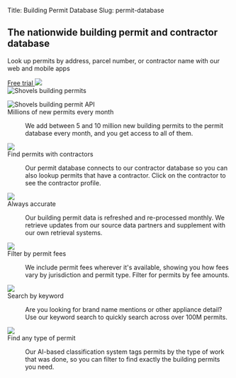 Title: Building Permit Database
Slug: permit-database

<!-- hero -->
<section class="hero_container">
  <div class="hero_text-container">
    <h1 class="hero_title text-amber-300">The nationwide building permit and contractor database</h1>
    <p class="hero_description text-lime-50">Look up permits by address, parcel number, or contractor name with our web and mobile apps</p>
    <div class="mt-10 mb-20 flex gap-x-6 justify-start">
      <a href="https://app.shovels.ai"
      class="shovels-button"
      target="_blank">Free trial <img class="inline" src="theme/images/caret-right.svg"> </a>
    </div>
  </div>
  <div class="hero_image-container">
    <img class="max-h-[500px]" src="theme/images/permit-database/permits-filter.png" alt="Shovels building permits">
  </div>
</section>
<!-- elaboration -->
<section class="mx-auto my-24 max-w-7xl px-6">
  <!-- 'table' -->
  <dl class="elaboration_container 3xl:grid-cols-4">
    <div class="elaboration-card">
      <dt class="">
        <div class="mb-6">
          <img src="theme/images/permit-database/ping.svg" alt="Shovels building permit API">
        </div>
        <span class="elaboration-card_title">Millions of new permits every month</span>
      </dt>
      <dd class="elaboration-card_text-container">
        <p class="flex-auto">We add between 5 and 10 million new building permits to the permit database every month, and you get access to all of them.</p>
      </dd>
    </div>
    <div class="elaboration-card">
      <dt class="">
        <div class="mb-6">
          <img src="theme/images/permit-database/lookup.png">
        </div>
        <span class="elaboration-card_title">Find permits with contractors</span>
      </dt>
      <dd class="elaboration-card_text-container">
        <p class="flex-auto">Our permit database connects to our contractor database so you can also lookup permits that have a contractor. Click on the contractor to see the contractor profile.</p>
      </dd>
    </div>
    <div class="elaboration-card">
      <dt class="">
        <div class="mb-6">
          <img src="theme/images/permit-database/accurate.png">
        </div>
        <span class="elaboration-card_title">Always accurate</span>
      </dt>
      <dd class="elaboration-card_text-container">
        <p class="flex-auto">Our building permit data is refreshed and re-processed monthly. We retrieve updates from our source data partners and supplement with our own retrieval systems.</p>
      </dd>
    </div>
    <div class="elaboration-card">
      <dt class="">
        <div class="mb-6">
          <img src="theme/images/permit-database/fees.png">
        </div>
        <span class="elaboration-card_title">Filter by permit fees</span>
      </dt>
      <dd class="elaboration-card_text-container">
        <p class="flex-auto">We include permit fees wherever it's available, showing you how fees vary by jurisdiction and permit type. Filter for permits by fee amounts.</p>
      </dd>
    </div>
    <div class="elaboration-card">
      <dt class="">
        <div class="mb-6">
          <img src="theme/images/permit-database/timeline.png">
        </div>
        <span class="elaboration-card_title">Search by keyword</span>
      </dt>
      <dd class="elaboration-card_text-container">
        <p class="flex-auto">Are you looking for brand name mentions or other appliance detail? Use our keyword search to quickly search across over 100M permits.</p>
      </dd>
    </div>
    <div class="elaboration-card">
      <dt class="">
        <div class="mb-6">
          <img src="theme/images/permit-database/api.png">
        </div>
        <span class="elaboration-card_title">Find any type of permit</span>
      </dt>
      <dd class="elaboration-card_text-container">
        <p class="flex-auto">Our AI-based classification system tags permits by the type of work that was done, so you can filter to find exactly the building permits you need.</p>
      </dd>
    </div>
  </dl>
</section>
